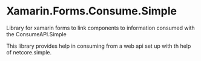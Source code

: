# Xamarin.Forms.Consume.Simple
Library for xamarin forms to link components to information consumed with the ConsumeAPI.Simple


This library provides help in consuming from a web api set up with th help of netcore.simple. 
